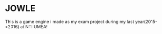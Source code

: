 # JOWLE

This is a game engine i made as my exam project during my last year(2015->2016) at NTI UMEA!
